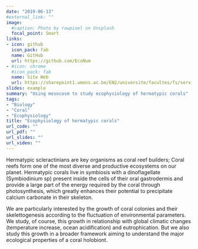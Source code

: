```yaml
---
date: "2019-06-13"
#external_link: ""
image:
  #caption: Photo by rawpixel on Unsplash
  focal_point: Smart
links:
- icon: github
  icon_pack: fab
  name: GitHub
  url: https://github.com/EcoNum
- #icon: chrome
  #icon_pack: fab
  name: Site Web
  url: https://sharepoint1.umons.ac.be/EN2/universite/facultes/fs/services/institut_bio/ecologie_numerique_milieux_aquatiques/Pages/CORAUX.aspx
slides: example
summary: "Using mesocosm to study ecophysiology of hermatypic corals"
tags:
- "Biology"
- "Coral"
- "Ecophysiology"
title: "Ecophysiology of hermatypic corals"
url_code: ""
url_pdf: ""
url_slides: ""
url_video: ""
---
```


Hermatypic scleractinians are key organisms as coral reef builders; Coral reefs form one of the most diverse and productive ecosystems on our planet. Hermatypic corals live in symbiosis with a dinoflagellate (Symbiodinium sp) present inside the cells of their oral gastrodermis and provide a large part of the energy required by the coral through photosynthesis, which greatly enhances their potential to precipitate calcium carbonate in their skeleton. 

We are particularly interested by the growth of coral colonies and their skelettogenesis according to the fluctuation of environmental parameters. We study, of course, this growth in relationship with global climatic changes (temperature increase, ocean acidification) and eutrophication. But we also study this growth in a broader framework aiming to understand the major ecological properties of a coral holobiont.

